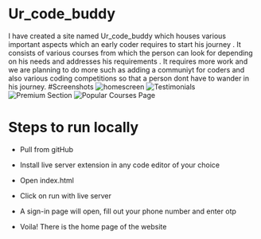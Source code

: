 # Ur_code_buddy
I have created a site named Ur_code_buddy which houses various important aspects which an early coder requires to start his journey .
It consists of various courses from which the person can look for depending on his needs and addresses his requirements . It requires more work and we are planning to do more such as adding a communiyt for coders and also various coding competitions so that a person dont have to wander in his journey.
#Screenshots
![homescreen](https://github.com/Cappybara12/Ur_code_buddy/assets/122734275/78d6fb59-a74c-4962-960c-322789f7d26d)
![Testimonials](https://github.com/Cappybara12/Ur_code_buddy/assets/122734275/0e47e51e-469e-4aa7-aa76-130020f5cd9f)
![Premium Section](https://github.com/Cappybara12/Ur_code_buddy/assets/122734275/1c1e8b00-ea94-49dc-9ac7-fa50c324bd51)
![Popular Courses Page](https://github.com/Cappybara12/Ur_code_buddy/assets/122734275/24dc0585-880c-407c-b9f8-f90903a45349)

# Steps to run locally
- Pull from gitHub

- Install live server extension in any code editor of your choice
- Open index.html 

- Click on run with live server

- A sign-in page will open, fill out your phone number and enter otp

- Voila! There is the home page of the website
